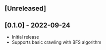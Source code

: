 ## [Unreleased]

## [0.1.0] - 2022-09-24

- Initial release
- Supports basic crawling with BFS algorithm
